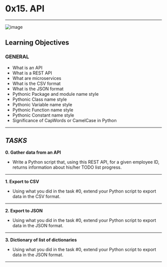 # 0x15. API

____________________________________________________________
![image](https://user-images.githubusercontent.com/87344535/189459373-eeadc888-19db-4f5d-9b14-77bc6cc21456.png)  

## Learning Objectives
### GENERAL
- What is an API  
- What is a REST API  
- What are microservices  
- What is the CSV format  
- What is the JSON format  
- Pythonic Package and module name style  
- Pythonic Class name style  
- Pythonic Variable name style  
- Pythonic Function name style  
- Pythonic Constant name style  
- Significance of CapWords or CamelCase in Python
_____________________________________________________________
## ***TASKS***

**0. Gather data from an API**
- Write a Python script that, using this REST API, for a given employee ID, returns information about his/her TODO list progress.
_____________________________________________________________
**1. Export to CSV**
- Using what you did in the task #0, extend your Python script to export data in the CSV format.
_____________________________________________________________
**2. Export to JSON**
- Using what you did in the task #0, extend your Python script to export data in the JSON format.
_____________________________________________________________
**3. Dictionary of list of dictionaries**
- Using what you did in the task #0, extend your Python script to export data in the JSON format.
_____________________________________________________________
